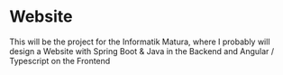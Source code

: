 # Website
This will be the project for the Informatik Matura, where I probably will design a Website with Spring Boot &amp; Java in the Backend and Angular / Typescript on the Frontend
